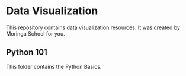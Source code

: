 # Data Visualization

This repository contains data visualization resources. It was created by Moringa School for you.

## Python 101 

This folder contains the Python Basics. 
